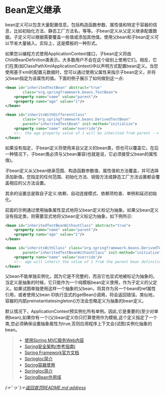 # Bean定义继承

bean定义可以包含大量配置信息，包括构造函数参数、属性值和特定于容器的信息，比如初始化方法、静态工厂方法名，等等。子bean定义从父定义继承配置数据。子定义可以根据需要覆盖一些值或添加其他值。使用父bean和子bean定义可以节省大量输入。实际上，这是模板的一种形式。

如果您以编程方式使用ApplicationContext接口，子bean定义将由ChildBeanDefinition类表示。大多数用户不会在这个级别上使用它们。相反，它们在类(如ClassPathXmlApplicationContext)中以声明方式配置bean定义。当您使用基于xml的配置元数据时，您可以通过使用父属性来指示子bean定义，并将父bean指定为该属性的值。下面的例子展示了如何做到这一点:

```xml
<bean id="inheritedTestBean" abstract="true"
        class="org.springframework.beans.TestBean">
    <property name="name" value="parent"/>
    <property name="age" value="1"/>
</bean>

<bean id="inheritsWithDifferentClass"
        class="org.springframework.beans.DerivedTestBean"
        parent="inheritedTestBean" init-method="initialize">  
    <property name="name" value="override"/>
    <!-- the age property value of 1 will be inherited from parent -->
</bean>
```

如果没有指定，子bean定义将使用来自父定义的bean类，但也可以覆盖它。在后一种情况下，子bean类必须与父bean兼容(也就是说，它必须接受父bean的属性值)。

子bean定义从父bean继承范围、构造函数参数值、属性值和方法覆盖，并可选择添加新值。您指定的任何范围、初始化方法、销毁方法或静态工厂方法设置都会覆盖相应的父方法设置。

其余的设置总是取自子定义:依赖、自动连接模式、依赖项检查、单例和延迟初始化。

前面的示例通过使用抽象属性显式地将父bean定义标记为抽象。如果父bean定义没有指定类，则需要显式地将父bean定义标记为抽象，如下例所示:
```xml
<bean id="inheritedTestBeanWithoutClass" abstract="true">
    <property name="name" value="parent"/>
    <property name="age" value="1"/>
</bean>

<bean id="inheritsWithClass" class="org.springframework.beans.DerivedTestBean"
        parent="inheritedTestBeanWithoutClass" init-method="initialize">
    <property name="name" value="override"/>
    <!-- age will inherit the value of 1 from the parent bean definition-->
</bean>
```
父bean不能单独实例化，因为它是不完整的，而且它也显式地被标记为抽象的。当定义是抽象的时候，它只能作为一个纯模板bean定义使用，作为子定义的父定义。如果试图单独使用这样一个抽象的父bean，将其作为另一个bean的ref属性引用，或者使用父bean ID执行显式的getBean()调用，将会返回错误。类似地，容器的内部preinstantiatesingleton()方法会忽略定义为抽象的bean定义。


默认情况下，ApplicationContext预实例化所有单例。因此,它是重要的(至少对单例bean),如果你有一个(父)bean定义你只打算使用作为模板,这个定义指定了一个类,您必须确保设置抽象属性为true,否则应用程序上下文会(试图)实例化抽象的bean。




> * [使用Spring MVC服务Web内容](https://spring.io/guides/gs/serving-web-content/)
> * [Spring安全架构(参考指南)](https://spring.io/guides/topicals/spring-security-architecture/)
> * [Spring Framework官方文档](https://spring.io/projects/spring-framework)
> * [SpringIoc简介](https://github.com/fredomli/java-standard/blob/main/docs/spring/spring/core/SpringIoc容器.md)
> * [Spring容器使用](https://github.com/fredomli/java-standard/blob/main/docs/spring/spring/core/Spring容器使用.md)
> * [SpringIoc简介](https://github.com/fredomli/java-standard/blob/main/docs/spring/spring/core/SpringIoc容器.md)
> * [SpringBean作用域](https://github.com/fredomli/java-standard/blob/main/docs/spring/spring/core/SpringBean作用域.md)


*(☞ﾟヮﾟ)☞[返回首页README.md address](https://github.com/fredomli/java-standard)*

